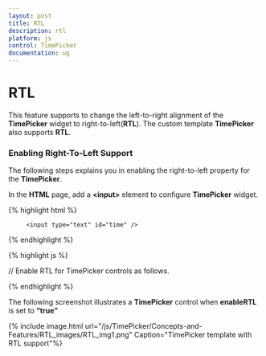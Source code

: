 ```yaml
---
layout: post
title: RTL
description: rtl
platform: js
control: TimePicker
documentation: ug
---
```


# RTL

This feature supports to change the left-to-right alignment of the **TimePicker** widget to right-to-left(**RTL**). The custom template **TimePicker** also supports **RTL**.

### Enabling Right-To-Left Support

The following steps explains you in enabling the right-to-left property for the **TimePicker**.

In the **HTML** page, add a **&lt;input&gt;** element to configure **TimePicker** widget.   

{% highlight html %}

         <input type="text" id="time" />

{% endhighlight %}

{% highlight js %}

// Enable RTL for TimePicker controls as follows.
<script>
$(function () {
           $('#time').ejTimePicker({ 
                enableRTL: true 
           });
 });
</script>
{% endhighlight %}


The following screenshot illustrates a **TimePicker** control when **enableRTL** is set to **“true”**

{% include image.html url="/js/TimePicker/Concepts-and-Features/RTL_images/RTL_img1.png" Caption="TimePicker template with RTL support"%}

